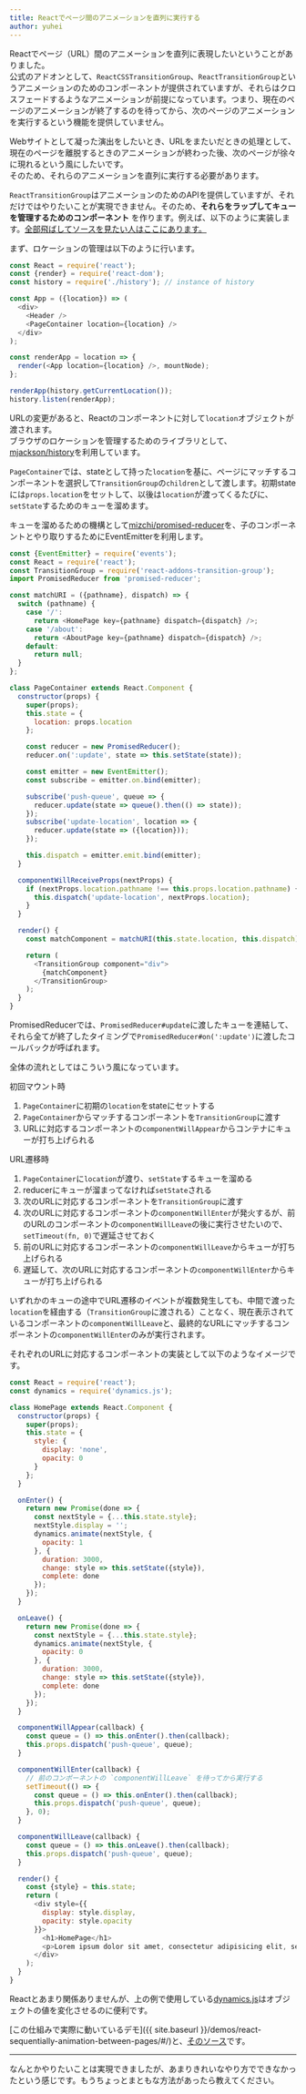 ```yaml
---
title: Reactでページ間のアニメーションを直列に実行する
author: yuhei
---
```


Reactでページ（URL）間のアニメーションを直列に表現したいということがありました。  
公式のアドオンとして、`ReactCSSTransitionGroup`、`ReactTransitionGroup`というアニメーションのためのコンポーネントが提供されていますが、それらはクロスフェードするようなアニメーションが前提になっています。つまり、現在のページのアニメーションが終了するのを待ってから、次のページのアニメーションを実行するという機能を提供していません。

<!-- more -->

Webサイトとして凝った演出をしたいとき、URLをまたいだときの処理として、現在のページを離脱するときのアニメーションが終わった後、次のページが徐々に現れるという風にしたいです。  
そのため、それらのアニメーションを直列に実行する必要があります。

`ReactTransitionGroup`はアニメーションのためのAPIを提供していますが、それだけではやりたいことが実現できません。そのため、**それらをラップしてキューを管理するためのコンポーネント** を作ります。例えば、以下のように実装します。[全部飛ばしてソースを見たい人はここにあります。](https://github.com/ryden-inc/rookies/tree/master/src/demos/react-sequentially-animation-between-pages)

まず、ロケーションの管理は以下のように行います。

```javascript
const React = require('react');
const {render} = require('react-dom');
const history = require('./history'); // instance of history

const App = ({location}) => (
  <div>
    <Header />
    <PageContainer location={location} />
  </div>
);

const renderApp = location => {
  render(<App location={location} />, mountNode);
};

renderApp(history.getCurrentLocation());
history.listen(renderApp);
```

URLの変更があると、Reactのコンポーネントに対して`location`オブジェクトが渡されます。  
ブラウザのロケーションを管理するためのライブラリとして、[mjackson/history](https://github.com/mjackson/history)を利用しています。

`PageContainer`では、stateとして持った`location`を基に、ページにマッチするコンポーネントを選択して`TransitionGroup`の`children`として渡します。初期stateには`props.location`をセットして、以後は`location`が渡ってくるたびに、`setState`するためのキューを溜めます。

キューを溜めるための機構として[mizchi/promised-reducer](https://github.com/mizchi/promised-reducer)を、子のコンポーネントとやり取りするためにEventEmitterを利用します。

```javascript
const {EventEmitter} = require('events');
const React = require('react');
const TransitionGroup = require('react-addons-transition-group');
import PromisedReducer from 'promised-reducer';

const matchURI = ({pathname}, dispatch) => {
  switch (pathname) {
    case '/':
      return <HomePage key={pathname} dispatch={dispatch} />;
    case '/about':
      return <AboutPage key={pathname} dispatch={dispatch} />;
    default:
      return null;
  }
};

class PageContainer extends React.Component {
  constructor(props) {
    super(props);
    this.state = {
      location: props.location
    };

    const reducer = new PromisedReducer();
    reducer.on(':update', state => this.setState(state));

    const emitter = new EventEmitter();
    const subscribe = emitter.on.bind(emitter);

    subscribe('push-queue', queue => {
      reducer.update(state => queue().then(() => state));
    });
    subscribe('update-location', location => {
      reducer.update(state => ({location}));
    });

    this.dispatch = emitter.emit.bind(emitter);
  }

  componentWillReceiveProps(nextProps) {
    if (nextProps.location.pathname !== this.props.location.pathname) {
      this.dispatch('update-location', nextProps.location);
    }
  }

  render() {
    const matchComponent = matchURI(this.state.location, this.dispatch);

    return (
      <TransitionGroup component="div">
        {matchComponent}
      </TransitionGroup>
    );
  }
}
```

PromisedReducerでは、`PromisedReducer#update`に渡したキューを連結して、それら全てが終了したタイミングで`PromisedReducer#on(':update')`に渡したコールバックが呼ばれます。

全体の流れとしてはこういう風になっています。

初回マウント時

1. `PageContainer`に初期の`location`をstateにセットする
1. `PageContainer`からマッチするコンポーネントを`TransitionGroup`に渡す
1. URLに対応するコンポーネントの`componentWillAppear`からコンテナにキューが打ち上げられる

URL遷移時

1. `PageContainer`に`location`が渡り、`setState`するキューを溜める
1. reducerにキューが溜まってなければ`setState`される
1. 次のURLに対応するコンポーネントを`TransitionGroup`に渡す
1. 次のURLに対応するコンポーネントの`componentWillEnter`が発火するが、前のURLのコンポーネントの`componentWillLeave`の後に実行させたいので、`setTimeout(fn, 0)`で遅延させておく
1. 前のURLに対応するコンポーネントの`componentWillLeave`からキューが打ち上げられる
1. 遅延して、次のURLに対応するコンポーネントの`componentWillEnter`からキューが打ち上げられる

いずれかのキューの途中でURL遷移のイベントが複数発生しても、中間で渡った`location`を経由する（`TransitionGroup`に渡される）ことなく、現在表示されているコンポーネントの`componentWillLeave`と、最終的なURLにマッチするコンポーネントの`componentWillEnter`のみが実行されます。

それぞれのURLに対応するコンポーネントの実装として以下のようなイメージです。

```javascript
const React = require('react');
const dynamics = require('dynamics.js');

class HomePage extends React.Component {
  constructor(props) {
    super(props);
    this.state = {
      style: {
        display: 'none',
        opacity: 0
      }
    };
  }

  onEnter() {
    return new Promise(done => {
      const nextStyle = {...this.state.style};
      nextStyle.display = '';
      dynamics.animate(nextStyle, {
        opacity: 1
      }, {
        duration: 3000,
        change: style => this.setState({style}),
        complete: done
      });
    });
  }

  onLeave() {
    return new Promise(done => {
      const nextStyle = {...this.state.style};
      dynamics.animate(nextStyle, {
        opacity: 0
      }, {
        duration: 3000,
        change: style => this.setState({style}),
        complete: done
      });
    });
  }

  componentWillAppear(callback) {
    const queue = () => this.onEnter().then(callback);
    this.props.dispatch('push-queue', queue);
  }

  componentWillEnter(callback) {
    // 前のコンポーネントの `componentWillLeave` を待ってから実行する
    setTimeout(() => {
      const queue = () => this.onEnter().then(callback);
      this.props.dispatch('push-queue', queue);
    }, 0);
  }

  componentWillLeave(callback) {
    const queue = () => this.onLeave().then(callback);
    this.props.dispatch('push-queue', queue);
  }

  render() {
    const {style} = this.state;
    return (
      <div style={{
        display: style.display,
        opacity: style.opacity
      }}>
        <h1>HomePage</h1>
        <p>Lorem ipsum dolor sit amet, consectetur adipisicing elit, sed do eiusmod tempor incididunt ut labore et dolore magna aliqua.</p>
      </div>
    );
  }
}
```

Reactとあまり関係ありませんが、上の例で使用している[dynamics.js](http://dynamicsjs.com/)はオブジェクトの値を変化させるのに便利です。

[この仕組みで実際に動いているデモ]({{ site.baseurl }}/demos/react-sequentially-animation-between-pages/#/)と、[そのソース](https://github.com/ryden-inc/rookies/tree/master/src/demos/react-sequentially-animation-between-pages)です。

---

なんとかやりたいことは実現できましたが、あまりきれいなやり方でできなかったという感じです。もうちょっとまともな方法があったら教えてください。

